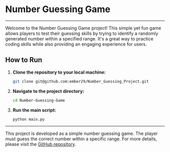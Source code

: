 # Number Guessing Game
--------------------
Welcome to the Number Guessing Game project! This simple yet fun game allows players to test their guessing skills by trying to identify a randomly generated number within a specified range. It's a great way to practice coding skills while also providing an engaging experience for users.


## How to Run

1. **Clone the repository to your local machine:**
    ```bash
    git clone git@github.com:ember29/Number_Guessing_Project.git
    ```

2. **Navigate to the project directory:**
    ```bash
    cd Number-Guessing-Game
    ```

3. **Run the main script:**
    ```bash
    python main.py
    ```

---

This project is developed as a simple number guessing game. The player must guess the correct number within a specific range. For more details, please visit the [GitHub repository](https://github.com/ember29/Number_Guessing_Project).
